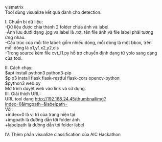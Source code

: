 vismatrix  
Tool dùng visualize kết quả dành cho detection.  
  
I. Chuẩn bị dữ liệu:  
    -Dữ liệu được chia thành 2 folder chứa ảnh và label.  
    -Ảnh lưu dưới dạng .jpg và label là .txt, tên file ảnh và file label phải tương ứng nhau.  
    -Cấu trúc của mỗi file label: gồm nhiều dòng, mỗi dòng là một bbox, trên mỗi dòng là x1,y1,x2,y2,cls  
    -Trong source kèm file cvt_l1.py hỗ trợ chuyển định dạng từ yolo sang dạng của tool.  
  
II. Cách chạy:  
    $apt install python3 python3-pip  
    $pip3 install flask flask-restful flask-cors opencv-python  
    $python3 web.py  
    Mở trình duyệt web vào link và sử dụng.  
III. Giải thích URL:  
    URL tool dạng http://192.168.24.45/thumbnailimg?index=0&imgpath=&labelpath=  
    Với:  
        +index=0 là vị trí của trang hiện tại  
        +imgpath là đường dẫn tới folder ảnh  
        +labelpath là đường dẫn tới folder label  
      
         
IV. Thêm phần visualize classification của AIC Hackathon
    
  
  
  
  
  
  

